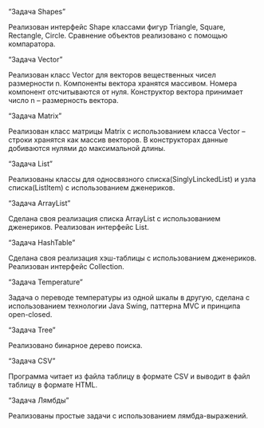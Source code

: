 “Задача Shapes”

Реализован интерфейс Shape классами фигур Triangle, Square, Rectangle, Circle. Сравнение объектов реализовано с помощью компаратора.

“Задача Vector”

Реализован класс Vector для векторов вещественных чисел размерности n. Компоненты вектора хранятся массивом. Номера компонент отсчитываются от нуля. Конструктор вектора принимает число n – размерность вектора. 

“Задача Matrix”

Реализован класс матрицы Matrix с использованием класса Vector – строки хранятся как массив векторов. В конструкторах данные добиваются нулями до максимальной длины.

“Задача List”

Реализованы классы для односвязного списка(SinglyLinckedList) и узла списка(ListItem) с использованием дженериков.

“Задача ArrayList”

Сделана своя реализация списка ArrayList<E> с использованием дженериков. Реализован интерфейс List<E>.

“Задача HashTable”

Сделана своя реализация хэш-таблицы с использованием дженериков. Реализован интерфейс Collection<E>.

“Задача Temperature”

Задача о переводе температуры из одной шкалы в другую, сделана с использованием технологии Java Swing, паттерна MVC и принципа open-closed. 

“Задача Tree”

Реализовано бинарное дерево поиска.

“Задача CSV”

Программа читает из файла таблицу в формате CSV и выводит в файл таблицу в формате HTML.

“Задача Лямбды”

Реализованы простые задачи с использованием лямбда-выражений.
